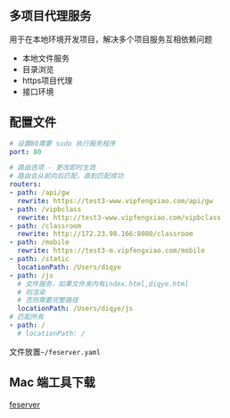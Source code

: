 ## 多项目代理服务
用于在本地环境开发项目，解决多个项目服务互相依赖问题

- 本地文件服务
- 目录浏览
- https项目代理
- 接口环境

## 配置文件
```yaml
# 设置80需要 sudo 执行服务程序
port: 80

# 路由选项 - 更改即时生效
# 路由会从前向后匹配，直到匹配成功
routers:
- path: /api/gw
  rewrite: https://test3-www.vipfengxiao.com/api/gw
- path: /vipbclass
  rewrite: http://test3-www.vipfengxiao.com/vipbclass
- path: /classroom
  rewrite: http://172.23.98.166:8080/classroom
- path: /mobile
  rewrite: https://test3-m.vipfengxiao.com/mobile
- path: /static
  locationPath: /Users/diqye
- path: /js
  # 文件服务，如果文件夹内有index.html,diqye.html
  # 则渲染
  # 否则需要完整路径
  locationPath: /Users/diqye/js
# 匹配所有
- path: /
  # locationPath: /
```
文件放置`~/feserver.yaml`

## Mac 端工具下载
[feserver](./feserver)

